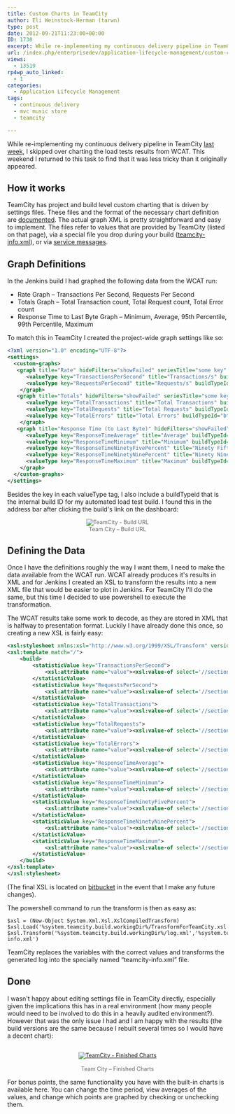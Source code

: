 ```yaml
---
title: Custom Charts in TeamCity
author: Eli Weinstock-Herman (tarwn)
type: post
date: 2012-09-21T11:23:00+00:00
ID: 1730
excerpt: While re-implementing my continuous delivery pipeline in TeamCity last week, I skipped over charting the load tests results from WCAT. This weekend I returned to this task to find that it was less tricky than it originally appeared.
url: /index.php/enterprisedev/application-lifecycle-management/custom-charts-in-teamcity/
views:
  - 13519
rp4wp_auto_linked:
  - 1
categories:
  - Application Lifecycle Management
tags:
  - continuous delivery
  - mvc music store
  - teamcity

---
```

While re-implementing my continuous delivery pipeline in TeamCity <a href="/index.php/EnterpriseDev/application-lifecycle-management/continuous-delivery-with-teamcity" title="Continuous Delivery with TeamCity" target="_blank">last week</a>, I skipped over charting the load tests results from WCAT. This weekend I returned to this task to find that it was less tricky than it originally appeared.

## How it works

TeamCity has project and build level custom charting that is driven by settings files. These files and the format of the necessary chart definition are <a href="http://confluence.jetbrains.net/display/TCD7/Custom+Chart" title="Custom Charts on TeamCity 7" target="_blank">documented</a>. The actual graph XML is pretty straightforward and easy to implement. The files refer to values that are provided by TeamCity (listed on that page), via a special file you drop during your build (<a href="http://confluence.jetbrains.net/display/TCD7/Build+Script+Interaction+with+TeamCity#BuildScriptInteractionwithTeamCity-provideStatsUsingFile" title="teamcity-info.xml Details" target="_blank">teamcity-info.xml</a>), or via <a href="http://confluence.jetbrains.net/display/TCD7/Build+Script+Interaction+with+TeamCity#BuildScriptInteractionwithTeamCity-ReportingBuildStatistics" title="Service Message Details" target="_blank">service messages</a>.

## Graph Definitions

In the Jenkins build I had graphed the following data from the WCAT run:

  * Rate Graph – Transactions Per Second, Requests Per Second
  * Totals Graph – Total Transaction count, Total Request count, Total Error count
  * Response Time to Last Byte Graph – Minimum, Average, 95th Percentile, 99th Percentile, Maximum

To match this in TeamCity I created the project-wide graph settings like so:

```xml
<?xml version="1.0" encoding="UTF-8"?>
<settings>
  <custom-graphs>
   <graph title="Rate" hideFilters="showFailed" seriesTitle="some key" format="">
      <valueType key="TransactionsPerSecond" title="Transactions/s" buildTypeId="bt4"/>
      <valueType key="RequestsPerSecond" title="Requests/s" buildTypeId="bt4"/>
    </graph>
   <graph title="Totals" hideFilters="showFailed" seriesTitle="some key" format="">
      <valueType key="TotalTransactions" title="Total Transactions" buildTypeId="bt4"/>
      <valueType key="TotalRequests" title="Total Requests" buildTypeId="bt4"/>
      <valueType key="TotalErrors" title="Total Errors" buildTypeId="bt4"/>
    </graph>
   <graph title="Response Time (to Last Byte)" hideFilters="showFailed" seriesTitle="some key" format="duration">
      <valueType key="ResponseTimeAverage" title="Average" buildTypeId="bt4"/>
      <valueType key="ResponseTimeMinimum" title="Minimum" buildTypeId="bt4"/>
      <valueType key="ResponseTimeNinetyFivePercent" title="Ninety Fifth Percent" buildTypeId="bt4"/>
      <valueType key="ResponseTimeNinetyNinePercent" title="Ninety Nineth Percent" buildTypeId="bt4"/>
      <valueType key="ResponseTimeMaximum" title="Maximum" buildTypeId="bt4"/>
    </graph>
  </custom-graphs>
</settings>
```
Besides the key in each valueType tag, I also include a buildTypeid that is the internal build ID for my automated load test build. I found this in the address bar after clicking the build's link on the dashboard:

<div style="text-align: center; font-size: 90%; color: #666666;">
  <img src="http://www.tiernok.com/LTDBlog/ContinuousDelivery/TeamCityCharts_link.png" alt="TeamCity - Build URL" /><br /> Team City – Build URL
</div>

## Defining the Data

Once I have the definitions roughly the way I want them, I need to make the data available from the WCAT run. WCAT already produces it's results in XML and for Jenkins I created an XSL to transform the results into a new XML file that would be easier to plot in Jenkins. For TeamCity I'll do the same, but this time I decided to use powershell to execute the transformation.

The WCAT results take some work to decode, as they are stored in XML that is halfway to presentation format. Luckily I have already done this once, so creating a new XSL is fairly easy:

```xml
<xsl:stylesheet xmlns:xsl="http://www.w3.org/1999/XSL/Transform" version="1.0">
<xsl:template match="/">
	<build>
		<statisticValue key="TransactionsPerSecond">
			<xsl:attribute name="value"><xsl:value-of select='//section[@name="summary"]/table[@name="summarydata"]/item/data[@name="tps"]' /></xsl:attribute>
		</statisticValue>
		<statisticValue key="RequestsPerSecond">
			<xsl:attribute name="value"><xsl:value-of select='//section[@name="summary"]/table[@name="summarydata"]/item/data[@name="rps"]' /></xsl:attribute>
		</statisticValue>
		<statisticValue key="TotalTransactions">
			<xsl:attribute name="value"><xsl:value-of select='//section[@name="details"]/table[@name="requeststats"]/item[1]/data[@name="transactions"]' /></xsl:attribute>
		</statisticValue>
		<statisticValue key="TotalRequests">
			<xsl:attribute name="value"><xsl:value-of select='//section[@name="details"]/table[@name="requeststats"]/item[1]/data[@name="requests"]' /></xsl:attribute>
		</statisticValue>
		<statisticValue key="TotalErrors">
			<xsl:attribute name="value"><xsl:value-of select='//section[@name="summary"]/table[@name="summarydata"]/item/data[@name="terrors"]' /></xsl:attribute>
		</statisticValue>
		<statisticValue key="ResponseTimeAverage">
			<xsl:attribute name="value"><xsl:value-of select='//section[@name="details"]/table[@name="histogram"]/item[2]/data[@name="response_time_avg"]' /></xsl:attribute>
		</statisticValue>
		<statisticValue key="ResponseTimeMinimum">
			<xsl:attribute name="value"><xsl:value-of select='//section[@name="details"]/table[@name="histogram"]/item[2]/data[@name="response_time_min"]' /></xsl:attribute>
		</statisticValue>
		<statisticValue key="ResponseTimeNinetyFivePercent">
			<xsl:attribute name="value"><xsl:value-of select='//section[@name="details"]/table[@name="histogram"]/item[2]/data[@name="response_time_95"]' /></xsl:attribute>
		</statisticValue>
		<statisticValue key="ResponseTimeNinetyNinePercent">
			<xsl:attribute name="value"><xsl:value-of select='//section[@name="details"]/table[@name="histogram"]/item[2]/data[@name="response_time_99"]' /></xsl:attribute>
		</statisticValue>
		<statisticValue key="ResponseTimeMaximum">
			<xsl:attribute name="value"><xsl:value-of select='//section[@name="details"]/table[@name="histogram"]/item[2]/data[@name="response_time_max"]' /></xsl:attribute>
		</statisticValue>
	</build>
</xsl:template>
</xsl:stylesheet>
```
(The final XSL is located on [bitbucket][1] in the event that I make any future changes).

The powershell command to run the transform is then as easy as:

```text
$xsl = (New-Object System.Xml.Xsl.XslCompiledTransform)
$xsl.Load('%system.teamcity.build.workingDir%/TransformForTeamCity.xsl')
$xsl.Transform('%system.teamcity.build.workingDir%/log.xml','%system.teamcity.build.workingDir%/teamcity-info.xml')
```
TeamCity replaces the variables with the correct values and transforms the generated log into the specially named “teamcity-info.xml” file.

## Done

I wasn't happy about editing settings file in TeamCity directly, especially given the implications this has in a real environment (how many people would need to be involved to do this in a heavily audited environment?). However that was the only issue I had and I am happy with the results (the build versions are the same because I rebuilt several times so I would have a decent chart):

<div style="text-align: center; font-size: 90%; color: #666666;">
  <a href="http://www.tiernok.com/LTDBLog/ContinuousDelivery/TeamCityCharts.png" target="_blank"><br /> <img src="http://www.tiernok.com/LTDBlog/ContinuousDelivery/TeamCityCharts_sm.png" alt="TeamCity - Finished Charts" /><br /> </a><br /> Team City – Finished Charts
</div>

For bonus points, the same functionality you have with the built-in charts is available here. You can change the time period, view averages of the values, and change which points are graphed by checking or unchecking them.

 [1]: https://bitbucket.org/tarwn/mvcmusicstore.loadtest/src/ee1713fd00ff/TransformForTeamCity.xsl "TransformForTeamCity.xsl from tarwn / MVCMusicStore.LoadTest"
